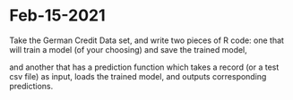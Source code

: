 # Feb-15-2021

Take the German Credit Data set, and write two pieces of R code: 
one that will train a model (of your choosing) and save the trained model, 

and another that has a prediction function which takes a record (or a test csv file) as input, 
loads the trained model, 
and outputs corresponding predictions.

